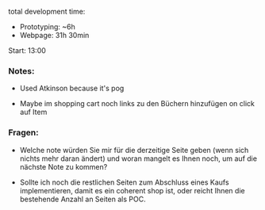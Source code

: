 total development time:
- Prototyping: ~6h
- Webpage: 31h 30min

Start: 13:00

### Notes:

- Used Atkinson because it's pog

- Maybe im shopping cart noch links zu den Büchern hinzufügen on click auf Item


### Fragen:

- Welche note würden Sie mir für die derzeitige Seite geben (wenn sich nichts mehr daran ändert) und woran mangelt
es Ihnen noch, um auf die nächste Note zu kommen?

- Sollte ich noch die restlichen Seiten zum Abschluss eines Kaufs implementieren, damit es ein coherent shop ist, oder reicht Ihnen die bestehende Anzahl an Seiten als POC.